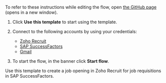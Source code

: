 To refer to these instructions while editing the flow, open [the GitHub page](https://github.com/ot4i/app-connect-templates/blob/main/resources/markdown/Create%20a%20job%20opening%20in%20Zoho%20Recruit%20for%20job%20requisitions%20in%20SAP%20SuccessFactors_instructions.md) (opens in a new window).

1. Click **Use this template** to start using the template.
2. Connect to the following accounts by using your credentials:

   - [Zoho Recruit](https://ibm.biz/aczohorecruit) 
   - [SAP SuccessFactors](https://ibm.biz/acsapsuccessfactors)
   - [Gmail](https://ibm.biz/acgmail) 

3. To start the flow, in the banner click **Start flow**.

Use this template to create a job opening in Zoho Recruit for job requisitions in SAP SuccessFactors.
